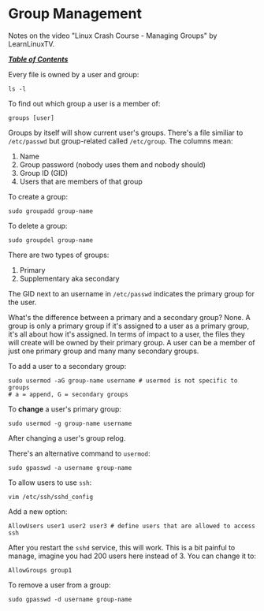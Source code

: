 # Group Management

Notes on the video "Linux Crash Course - Managing Groups" by LearnLinuxTV.

[***Table of Contents***](/README.md)  

Every file is owned by a user and group:
    
    ls -l

To find out which group a user is a member of:

    groups [user]

Groups by itself will show current user's groups. There's a file similiar to
`/etc/passwd` but group-related called `/etc/group`. The columns mean:

1. Name
2. Group password (nobody uses them and nobody should)
1. Group ID (GID)
1. Users that are members of that group

To create a group:

    sudo groupadd group-name

To delete a group:

    sudo groupdel group-name

There are two types of groups:
1. Primary
2. Supplementary aka secondary

The GID next to an username in `/etc/passwd` indicates the primary group for
the user.

What's the difference between a primary and a secondary group? None. A group is
only a primary group if it's assigned to a user as a primary group, it's all
about how it's assigned. In terms of impact to a user, the files they will
create will be owned by their primary group. A user can be a member of just one
primary group and many many secondary groups.

To add a user to a secondary group:

    sudo usermod -aG group-name username # usermod is not specific to groups     
    # a = append, G = secondary groups

To **change** a user's primary group:

    sudo usermod -g group-name username

After changing a user's group relog.

There's an alternative command to `usermod`:

    sudo gpasswd -a username group-name

To allow users to use `ssh`:

    vim /etc/ssh/sshd_config

Add a new option:

    AllowUsers user1 user2 user3 # define users that are allowed to access ssh

After you restart the `sshd` service, this will work. This is a bit painful to
manage, imagine you had 200 users here instead of 3. You can change it to:

    AllowGroups group1

To remove a user from a group:

    sudo gpasswd -d username group-name


